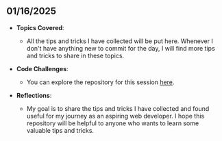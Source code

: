 <!-- ##January 16, 2025 -->

## 01/16/2025

- **Topics Covered**:
  - All the tips and tricks I have collected will be put here. Whenever I don't have anything new to commit for the day, I will find more tips and tricks to share in these topics.

- **Code Challenges**:
  - You can explore the repository for this session [here](https://github.com/BanSimplified567/Collected-Tips-And-Tricks-by-Known-as-BanBan).

- **Reflections**:
  - My goal is to share the tips and tricks I have collected and found useful for my journey as an aspiring web developer. I hope this repository will be helpful to anyone who wants to learn some valuable tips and tricks.
